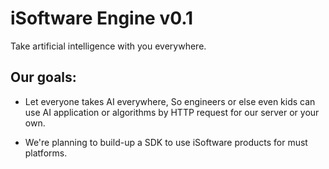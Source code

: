 iSoftware Engine v0.1
=====================

Take artificial intelligence with you everywhere.

Our goals:
---------
 
 - Let everyone takes AI everywhere, So engineers or else even kids can use AI application or algorithms by HTTP request for our server or your own.
 
 - We're planning to build-up a SDK to use iSoftware products for must platforms.
